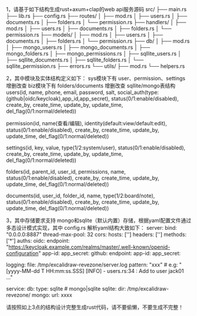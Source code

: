 1，请基于如下结构生成rust+axum+clap的web api服务源码
src/
├── main.rs
├── lib.rs
├── config.rs
├── routes/
│   ├── mod.rs
│   ├── users.rs
│   ├── documents.rs
│   ├── folders.rs
│   └── permission.rs
├── handlers/
│   ├── mod.rs
│   ├── users.rs
│   ├── documents.rs
│   ├── folders.rs
│   └── permission.rs
├── models/
│   ├── mod.rs
│   ├── users.rs
│   ├── documents.rs
│   ├── folders.rs
│   └── permission.rs
├── db/
│   ├── mod.rs
│   ├── mongo_users.rs
│   ├── mongo_documents.rs
│   ├── mongo_folders.rs
│   ├── mongo_permissions.rs
│   ├── sqllite_users.rs
│   ├── sqllite_documents.rs
│   ├── sqllite_folders.rs
│   └── sqllite_permission.rs
├── errors.rs
└── utils/
    ├── mod.rs
    └── helpers.rs

2，其中模块及实体结构定义如下：
sys模块下有 user、permission、settings 增删改查
biz模块下有 folders/documents 增删改查
sqllite/mongo表结构
users(id, name, phone, email, password, salt, social_auth(type:(github|oidc/keycloak),app_id,app_secret), status(0/1:enable/disabled), create_by, create_time, update_by, update_time, del_flag(0/1:normal/deleted))

permission(id, name(查看/编辑), identity(default:view/default:edit), status(0/1:enable/disabled), create_by, create_time, update_by, update_time, del_flag(0/1:normal/deleted))

settings(id, key, value, type(1/2:system/user), status(0/1:enable/disabled), create_by, create_time, update_by, update_time, del_flag(0/1:normal/deleted))

folders(id, parent_id, user_id, permissions, name, status(0/1:enable/disabled), create_by, create_time, update_by, update_time, del_flag(0/1:normal/deleted))

documents(id, user_id, folder_id, name, type(1/2:board/note), status(0/1:enable/disabled), create_by, create_time, update_by, update_time, del_flag(0/1:normal/deleted))

3，其中存储要求支持 mongo和sqlite（默认内置）存储，根据yaml配置文件通过多态设计模式实现，其中 config.rs 解析yaml结构大致如下：
server:
  bind: "0.0.0.0:8887"
  thread-max-pool: 32
  cors:
    hosts: ['']
    headers: ['']
    methods: ['*']
  auths:
    oidc:
      endpoint: "https://keycloak.example.com/realms/master/.well-known/openid-configuration"
      app-id:
      app_secret:
     github:
      endpoint: 
      app-id: 
      app_secret:

logging:
  file: /tmp/excalidraw-revezone/server.log
  pattern: "xxx" # e.g: "[yyyy-MM-dd T HH:mm:ss.SSS] [INFO] - users.rs:34 : Add to user jack01 ..."

service:
  db:
    type: sqlite # mongo|sqlite
    sqlite:
      dir: /tmp/excalidraw-revezone/
    mongo:
      url: xxxx

请按照如上3点的结构设计完整生成rust代码，请不要偷懒，不要生成不完整！